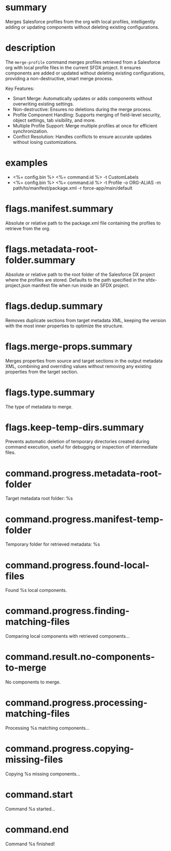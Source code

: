 # summary

Merges Salesforce profiles from the org with local profiles, intelligently adding or updating components without deleting existing configurations.

# description

The `merge-profile` command merges profiles retrieved from a Salesforce org with local profile files in the current SFDX project. It ensures components are added or updated without deleting existing configurations, providing a non-destructive, smart merge process.

Key Features:

- Smart Merge: Automatically updates or adds components without overwriting existing settings.
- Non-destructive: Ensures no deletions during the merge process.
- Profile Component Handling: Supports merging of field-level security, object settings, tab visibility, and more.
- Multiple Profile Support: Merge multiple profiles at once for efficient synchronization.
- Conflict Resolution: Handles conflicts to ensure accurate updates without losing customizations.

# examples

- <%= config.bin %> <%= command.id %> -t CustomLabels
- <%= config.bin %> <%= command.id %> -t Profile -o ORG-ALIAS -m path/to/manifest/package.xml -r force-app/main/default

# flags.manifest.summary

Absolute or relative path to the package.xml file containing the profiles to retrieve from the org.

# flags.metadata-root-folder.summary

Absolute or relative path to the root folder of the Salesforce DX project where the profiles are stored. Defaults to the path specified in the sfdx-project.json manifest file when run inside an SFDX project.

# flags.dedup.summary

Removes duplicate sections from target metadata XML, keeping the version with the most inner properties to optimize the structure.

# flags.merge-props.summary

Merges properties from source and target sections in the output metadata XML, combining and overriding values without removing any existing properties from the target section.

# flags.type.summary

The type of metadata to merge.

# flags.keep-temp-dirs.summary

Prevents automatic deletion of temporary directories created during command execution, useful for debugging or inspection of intermediate files.

# command.progress.metadata-root-folder

Target metadata root folder: %s

# command.progress.manifest-temp-folder

Temporary folder for retrieved metadata: %s

# command.progress.found-local-files

Found %s local components.

# command.progress.finding-matching-files

Comparing local components with retrieved components...

# command.result.no-components-to-merge

No components to merge.

# command.progress.processing-matching-files

Processing %s matching components...

# command.progress.copying-missing-files

Copying %s missing components...

# command.start

Command %s started...

# command.end

Command %s finished!
